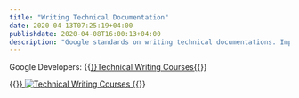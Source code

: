 ```yaml
---
title: "Writing Technical Documentation"
date: 2020-04-13T07:25:19+04:00
publishdate: 2020-04-08T16:00:13+04:00
description: "Google standards on writing technical documentations. Improving your technical documentation. Technical writing courses from Google."
---
```



Google Developers: {{<a href="https://developers.google.com/tech-writing" target="_blank" rel="noopener noreferrer">}}Technical Writing Courses{{</a>}}

{{<a href="https://developers.google.com/tech-writing" target="_blank" rel="noopener noreferrer">}}
![Technical Writing Courses](https://res.cloudinary.com/oorkan/image/upload/v1587322733/blog/img/topics/no-category/TechWritingCoursesLogo_480_avdfvr.png)
{{</a>}}

